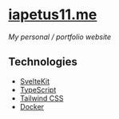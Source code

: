 # [iapetus11.me](https://iapetus11.me)
*My personal / portfolio website*

## Technologies

- [SvelteKit](https://kit.svelte.dev/)
- [TypeScript](https://www.typescriptlang.org/)
- [Tailwind CSS](https://tailwindcss.com/)
- [Docker](https://docker.com/)
